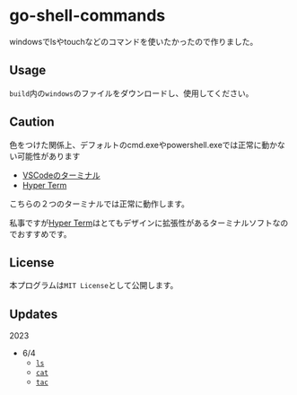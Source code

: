 # go-shell-commands

windowsでlsやtouchなどのコマンドを使いたかったので作りました。

## Usage

`build`内の`windows`のファイルをダウンロードし、使用してください。

## Caution

色をつけた関係上、デフォルトのcmd.exeやpowershell.exeでは正常に動かない可能性があります
- [VSCodeのターミナル](https://code.visualstudio.com/download)
- [Hyper Term](https://hyper.is/)

こちらの２つのターミナルでは正常に動作します。

私事ですが[Hyper Term](https://hyper.is/)はとてもデザインに拡張性があるターミナルソフトなのでおすすめです。

## License

本プログラムは`MIT License`として公開します。

## Updates

2023
- 6/4
  - [`ls`](https://github.com/Def4Root/go-shell-commands/tree/main/ls)
  - [`cat`](https://github.com/Def4Root/go-shell-commands/tree/main/cat)
  - [`tac`](https://github.com/Def4Root/go-shell-commands/tree/main/tac)